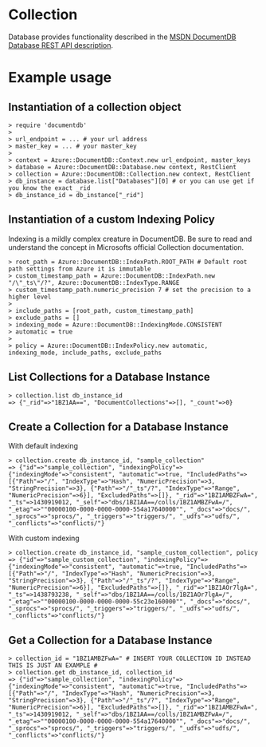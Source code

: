 # Collection

Database provides functionality described in the [MSDN DocumentDB Database REST API description](https://msdn.microsoft.com/en-us/library/azure/dn782194.aspx).

# Example usage

## Instantiation of a collection object
```
> require 'documentdb'
>
> url_endpoint = ... # your url address
> master_key = ... # your master_key
>
> context = Azure::DocumentDB::Context.new url_endpoint, master_keys
> database = Azure::DocumentDB::Database.new context, RestClient
> collection = Azure::DocumentDB::Collection.new context, RestClient
> db_instance = database.list["Databases"][0] # or you can use get if you know the exact _rid
> db_instance_id = db_instance["_rid"]
```

## Instantiation of a custom Indexing Policy

Indexing is a mildly complex creature in DocumentDB.  Be sure to read and understand the concept in Microsofts official Collection documentation.

```
> root_path = Azure::DocumentDB::IndexPath.ROOT_PATH # Default root path settings from Azure it is immutable
> custom_timestamp_path = Azure::DocumentDB::IndexPath.new "/\"_ts\"/?", Azure::DocumentDB::IndexType.RANGE
> custom_timestamp_path.numeric_precision 7 # set the precision to a higher level
>
> include_paths = [root_path, custom_timestamp_path]
> exclude_paths = []
> indexing_mode = Azure::DocumentDB::IndexingMode.CONSISTENT
> automatic = true
>
> policy = Azure::DocumentDB::IndexPolicy.new automatic, indexing_mode, include_paths, exclude_paths

```

## List Collections for a Database Instance
```
> collection.list db_instance_id
=> {"_rid"=>"1BZ1AA==", "DocumentCollections"=>[], "_count"=>0}
```

## Create a Collection for a Database Instance

With default indexing
```
> collection.create db_instance_id, "sample_collection"
=> {"id"=>"sample_collection", "indexingPolicy"=>{"indexingMode"=>"consistent", "automatic"=>true, "IncludedPaths"=>[{"Path"=>"/", "IndexType"=>"Hash", "NumericPrecision"=>3, "StringPrecision"=>3}, {"Path"=>"/"_ts"/?", "IndexType"=>"Range", "NumericPrecision"=>6}], "ExcludedPaths"=>[]}, "_rid"=>"1BZ1AMBZFwA=", "_ts"=>1430919012, "_self"=>"dbs/1BZ1AA==/colls/1BZ1AMBZFwA=/", "_etag"=>""00000100-0000-0000-0000-554a17640000"", "_docs"=>"docs/", "_sprocs"=>"sprocs/", "_triggers"=>"triggers/", "_udfs"=>"udfs/", "_conflicts"=>"conflicts/"}
```

With custom indexing
```
> collection.create db_instance_id, "sample_custom_collection", policy
=> {"id"=>"sample_custom_collection", "indexingPolicy"=>{"indexingMode"=>"consistent", "automatic"=>true, "IncludedPaths"=>[{"Path"=>"/", "IndexType"=>"Hash", "NumericPrecision"=>3, "StringPrecision"=>3}, {"Path"=>"/"_ts"/?", "IndexType"=>"Range", "NumericPrecision"=>6}], "ExcludedPaths"=>[]}, "_rid"=>"1BZ1AOr7lgA=", "_ts"=>1438793238, "_self"=>"dbs/1BZ1AA==/colls/1BZ1AOr7lgA=/", "_etag"=>""00000100-0000-0000-0000-55c23e160000"", "_docs"=>"docs/", "_sprocs"=>"sprocs/", "_triggers"=>"triggers/", "_udfs"=>"udfs/", "_conflicts"=>"conflicts/"}
```

## Get a Collection for a Database Instance
```
> collection_id = "1BZ1AMBZFwA=" # INSERT YOUR COLLECTION ID INSTEAD THIS IS JUST AN EXAMPLE #
> collection.get db_instance_id, collection_id
=> {"id"=>"sample_collection", "indexingPolicy"=>{"indexingMode"=>"consistent", "automatic"=>true, "IncludedPaths"=>[{"Path"=>"/", "IndexType"=>"Hash", "NumericPrecision"=>3, "StringPrecision"=>3}, {"Path"=>"/"_ts"/?", "IndexType"=>"Range", "NumericPrecision"=>6}], "ExcludedPaths"=>[]}, "_rid"=>"1BZ1AMBZFwA=", "_ts"=>1430919012, "_self"=>"dbs/1BZ1AA==/colls/1BZ1AMBZFwA=/", "_etag"=>""00000100-0000-0000-0000-554a17640000"", "_docs"=>"docs/", "_sprocs"=>"sprocs/", "_triggers"=>"triggers/", "_udfs"=>"udfs/", "_conflicts"=>"conflicts/"}
```